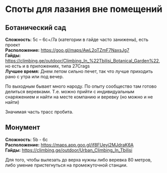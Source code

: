 # Споты для лазания вне помещений
## Ботанический сад
**Сложность**: 5с – 6с+/7а (категории в гайде часто занижены), есть проект  
**Расположение:** https://goo.gl/maps/AwL2oTZmF7NaxsJg7  
**Гайды:** https://climbing.ge/outdoor/Climbing_In_%22Tbilisi_Botanical_Garden%22, но есть и в приложениях, типа 27Crags  
**Лучшее время:** Днем летом сильно печет, так что лучше приходить рано с утра или под вечер.  

По выходным бывает много народу. По опыту сообщество там готово делиться веревками. Т.е. можно прийти с индивидуальным снаряжением и найти на месте компанию и веревку (но можно и не найти)

Значимая часть трасс пробита.

## Монумент
**Сложность**: 5b - 6с  
**Расположение:** https://maps.app.goo.gl/if8FUeyj2MJdraK6A  
**Гайды:**  https://climbing.ge/outdoor/Urban_Climbing_In_Tbilisi  

Для того, чтобы вылезать до верха нужны либо веревка 80 метров, либо  умение пристегнуться на промежуточной станции.
